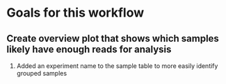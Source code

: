 
# Goals for this workflow


## Create overview plot that shows which samples likely have enough reads for analysis


1. Added an experiment name to the sample table to more easily identify
grouped samples

